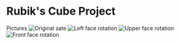 # Rubik's Cube Project

Pictures
![Original sate](https://user-images.githubusercontent.com/105824823/170402701-ecd3f06c-bbcb-4794-8e7a-d660449e9809.png)
![Left face rotation](https://user-images.githubusercontent.com/105824823/170402706-99f71bbd-7083-4ec7-b8d0-9c83f018d888.png)
![Upper face rotation](https://user-images.githubusercontent.com/105824823/170402707-389cb0c6-3560-44b9-8092-30068494da88.png)
![Front face rotation](https://user-images.githubusercontent.com/105824823/170402708-d0ebc5ca-7d36-427f-92b5-f86f9d92aa09.png)
